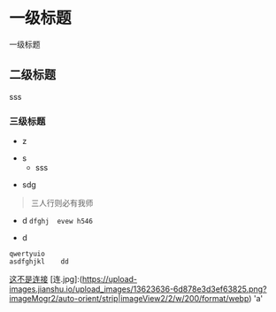 # 一级标题
一级标题
## 二级标题
sss
### 三级标题
+ z
- s
    - sss
* sdg
> 三人行则必有我师
- d
` dfghj 
 evew h546
 `
+ d
``` 
qwertyuio
asdfghjkl    dd
```
[这不是连接](https://www.jianshu.com/p/399e5a3c7cc5)
[连.jpg]:(https://upload-images.jianshu.io/upload_images/13623636-6d878e3d3ef63825.png?imageMogr2/auto-orient/strip|imageView2/2/w/200/format/webp) 'a'
